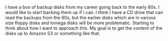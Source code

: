 I have a box of backup disks from my career going back to the early 80s. I would like to start backing them up if I can. I think I have a CD drive that can read the backups from the 90s, but the earlier disks which are in various size floppy disks and Iomega disks will be more problematic. Starting to think about how I want to approach this. My goal is to get the content of the disks up to Amazon S3 or something like that. 
